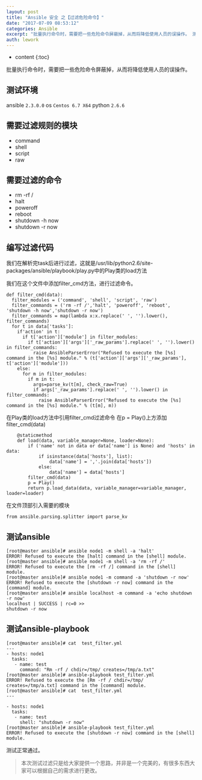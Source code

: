 ```yaml
---
layout: post
title: "Ansible 安全 之【过滤危险命令】"
date: "2017-07-09 08:53:12"
categories: Ansible
excerpt: "批量执行命令时，需要把一些危险命令屏蔽掉，从而将降低使用人员的误操作。 测试环境 ansible 2.3.0.0os Centos 6.7 X6..."
auth: lework
---
```

* content
{:toc}

批量执行命令时，需要把一些危险命令屏蔽掉，从而将降低使用人员的误操作。

## 测试环境
ansible `2.3.0.0`
os `Centos 6.7 X64`
python `2.6.6`


## 需要过滤规则的模块
- command 
- shell
- script
- raw

## 需要过滤的命令
- rm -rf /
- halt
- poweroff
- reboot
- shutdown -h now
- shutdown -r now

## 编写过滤代码
我们在解析完task后进行过滤，这就是/usr/lib/python2.6/site-packages/ansible/playbook/play.py中的Play类的load方法

我们在这个文件中添加filter_cmd方法，进行过滤命令。
```
def filter_cmd(data):
  filter_modules = ('command', 'shell', 'script', 'raw')
  filter_commands = ('rm -rf /','halt', 'poweroff', 'reboot', 'shutdown -h now','shutdown -r now')
  filter_commands = map(lambda x:x.replace(' ', '').lower(), filter_commands)
  for t in data['tasks']:
    if'action' in t:
      if t['action']['module'] in filter_modules:
        if t['action']['args']['_raw_params'].replace(' ', '').lower() in filter_commands:
          raise AnsibleParserError("Refused to execute the [%s] command in the [%s] module." % (t['action']['args']['_raw_params'], t['action']['module']))
    else:
      for m in filter_modules:
        if m in t:
          args=parse_kv(t[m], check_raw=True)
          if args['_raw_params'].replace(' ', '').lower() in filter_commands:
            raise AnsibleParserError("Refused to execute the [%s] command in the [%s] module." % (t[m], m))
```

在Play类的load方法中引用filter_cmd过滤命令
在p = Play()上方添加filter_cmd(data)
```
    @staticmethod
    def load(data, variable_manager=None, loader=None):
        if ('name' not in data or data['name'] is None) and 'hosts' in data:
            if isinstance(data['hosts'], list):
                data['name'] = ','.join(data['hosts'])
            else:
                data['name'] = data['hosts']
        filter_cmd(data)
        p = Play()
        return p.load_data(data, variable_manager=variable_manager, loader=loader)
```
在文件顶部引入需要的模块
```
from ansible.parsing.splitter import parse_kv
```

## 测试ansible
```
[root@master ansible]# ansible node1 -m shell -a 'halt'
ERROR! Refused to execute the [halt] command in the [shell] module.
[root@master ansible]# ansible node1 -m shell -a 'rm -rf /'
ERROR! Refused to execute the [rm -rf /] command in the [shell] module.
[root@master ansible]# ansible node1 -m command -a 'shutdown -r now'
ERROR! Refused to execute the [shutdown -r now] command in the [command] module.
[root@master ansible]# ansible localhost -m command -a 'echo shutdown -r now'
localhost | SUCCESS | rc=0 >>
shutdown -r now
```

## 测试ansible-playbook
```
[root@master ansible]# cat  test_filter.yml 
---
- hosts: node1
  tasks:
   - name: test
     command: "Rm -rf / chdir=/tmp/ creates=/tmp/a.txt"
[root@master ansible]# ansible-playbook test_filter.yml 
ERROR! Refused to execute the [Rm -rf / chdir=/tmp/ creates=/tmp/a.txt] command in the [command] module.
[root@master ansible]# cat  test_filter.yml 
---

- hosts: node1
  tasks:
   - name: test
     shell: "shutdown -r now"
[root@master ansible]# ansible-playbook test_filter.yml 
ERROR! Refused to execute the [shutdown -r now] command in the [shell] module.
```
测试正常通过。

> 本次测试过滤只是给大家提供一个思路，并非是一个完美的，有很多东西大家可以根据自己的需求进行更改。
